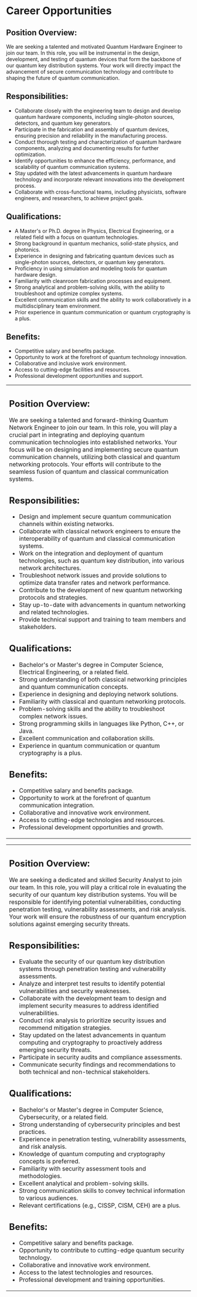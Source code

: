 <h1>Career Opportunities  </h1>
           





<article>
<p>







<tr>
<td><h2>Position Overview:</h2>
<p>We are seeking a talented and motivated Quantum Hardware Engineer to join our team. In this role, you will be instrumental in the design, development, and testing of quantum devices that form the backbone of our quantum key distribution systems. Your work will directly impact the advancement of secure communication technology and contribute to shaping the future of quantum communication.</p>

<h2>Responsibilities:</h2>
<ul>
  <li>Collaborate closely with the engineering team to design and develop quantum hardware components, including single-photon sources, detectors, and quantum key generators.</li>
  <li>Participate in the fabrication and assembly of quantum devices, ensuring precision and reliability in the manufacturing process.</li>
  <li>Conduct thorough testing and characterization of quantum hardware components, analyzing and documenting results for further optimization.</li>
  <li>Identify opportunities to enhance the efficiency, performance, and scalability of quantum communication systems.</li>
  <li>Stay updated with the latest advancements in quantum hardware technology and incorporate relevant innovations into the development process.</li>
  <li>Collaborate with cross-functional teams, including physicists, software engineers, and researchers, to achieve project goals.</li>
</ul>

<h2>Qualifications:</h2>
<ul>
  <li>A Master's or Ph.D. degree in Physics, Electrical Engineering, or a related field with a focus on quantum technologies.</li>
  <li>Strong background in quantum mechanics, solid-state physics, and photonics.</li>
  <li>Experience in designing and fabricating quantum devices such as single-photon sources, detectors, or quantum key generators.</li>
  <li>Proficiency in using simulation and modeling tools for quantum hardware design.</li>
  <li>Familiarity with cleanroom fabrication processes and equipment.</li>
  <li>Strong analytical and problem-solving skills, with the ability to troubleshoot and optimize complex systems.</li>
  <li>Excellent communication skills and the ability to work collaboratively in a multidisciplinary team environment.</li>
  <li>Prior experience in quantum communication or quantum cryptography is a plus.</li>
</ul>

<h2>Benefits:</h2>
<ul>
  <li>Competitive salary and benefits package.</li>
  <li>Opportunity to work at the forefront of quantum technology innovation.</li>
  <li>Collaborative and inclusive work environment.</li>
  <li>Access to cutting-edge facilities and resources.</li>
  <li>Professional development opportunities and support.</li>
</ul></td>

</table>


<table id=""td"">

<tr>
<td><h2>Position Overview:</h2>
<p>We are seeking a talented and forward-thinking Quantum Network Engineer to join our team. In this role, you will play a crucial part in integrating and deploying quantum communication technologies into established networks. Your focus will be on designing and implementing secure quantum communication channels, utilizing both classical and quantum networking protocols. Your efforts will contribute to the seamless fusion of quantum and classical communication systems.</p>

<h2>Responsibilities:</h2>
<ul>
  <li>Design and implement secure quantum communication channels within existing networks.</li>
  <li>Collaborate with classical network engineers to ensure the interoperability of quantum and classical communication systems.</li>
  <li>Work on the integration and deployment of quantum technologies, such as quantum key distribution, into various network architectures.</li>
  <li>Troubleshoot network issues and provide solutions to optimize data transfer rates and network performance.</li>
  <li>Contribute to the development of new quantum networking protocols and strategies.</li>
  <li>Stay up-to-date with advancements in quantum networking and related technologies.</li>
  <li>Provide technical support and training to team members and stakeholders.</li>
</ul>

<h2>Qualifications:</h2>
<ul>
  <li>Bachelor's or Master's degree in Computer Science, Electrical Engineering, or a related field.</li>
  <li>Strong understanding of both classical networking principles and quantum communication concepts.</li>
  <li>Experience in designing and deploying network solutions.</li>
  <li>Familiarity with classical and quantum networking protocols.</li>
  <li>Problem-solving skills and the ability to troubleshoot complex network issues.</li>
  <li>Strong programming skills in languages like Python, C++, or Java.</li>
  <li>Excellent communication and collaboration skills.</li>
  <li>Experience in quantum communication or quantum cryptography is a plus.</li>
</ul>

<h2>Benefits:</h2>
<ul>
  <li>Competitive salary and benefits package.</li>
  <li>Opportunity to work at the forefront of quantum communication integration.</li>
  <li>Collaborative and innovative work environment.</li>
  <li>Access to cutting-edge technologies and resources.</li>
  <li>Professional development opportunities and growth.</li>
</ul></td>

</table>

<table id=""td"">

<tr>
<td><h2>Position Overview:</h2>
<p>We are seeking a dedicated and skilled Security Analyst to join our team. In this role, you will play a critical role in evaluating the security of our quantum key distribution systems. You will be responsible for identifying potential vulnerabilities, conducting penetration testing, vulnerability assessments, and risk analysis. Your work will ensure the robustness of our quantum encryption solutions against emerging security threats.</p>

<h2>Responsibilities:</h2>
<ul>
  <li>Evaluate the security of our quantum key distribution systems through penetration testing and vulnerability assessments.</li>
  <li>Analyze and interpret test results to identify potential vulnerabilities and security weaknesses.</li>
  <li>Collaborate with the development team to design and implement security measures to address identified vulnerabilities.</li>
  <li>Conduct risk analysis to prioritize security issues and recommend mitigation strategies.</li>
  <li>Stay updated on the latest advancements in quantum computing and cryptography to proactively address emerging security threats.</li>
  <li>Participate in security audits and compliance assessments.</li>
  <li>Communicate security findings and recommendations to both technical and non-technical stakeholders.</li>
</ul>

<h2>Qualifications:</h2>
<ul>
  <li>Bachelor's or Master's degree in Computer Science, Cybersecurity, or a related field.</li>
  <li>Strong understanding of cybersecurity principles and best practices.</li>
  <li>Experience in penetration testing, vulnerability assessments, and risk analysis.</li>
  <li>Knowledge of quantum computing and cryptography concepts is preferred.</li>
  <li>Familiarity with security assessment tools and methodologies.</li>
  <li>Excellent analytical and problem-solving skills.</li>
  <li>Strong communication skills to convey technical information to various audiences.</li>
  <li>Relevant certifications (e.g., CISSP, CISM, CEH) are a plus.</li>
</ul>

<h2>Benefits:</h2>
<ul>
  <li>Competitive salary and benefits package.</li>
  <li>Opportunity to contribute to cutting-edge quantum security technology.</li>
  <li>Collaborative and innovative work environment.</li>
  <li>Access to the latest technologies and resources.</li>
  <li>Professional development and training opportunities.</li>
</ul></td>

</table>
